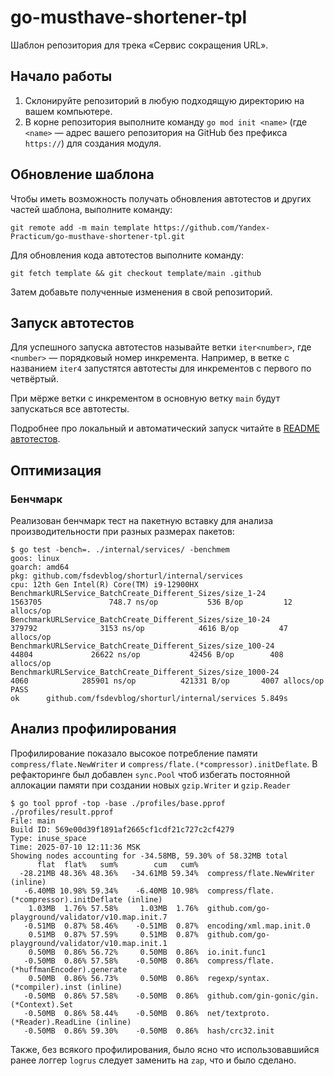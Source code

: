 # go-musthave-shortener-tpl

Шаблон репозитория для трека «Сервис сокращения URL».

## Начало работы

1. Склонируйте репозиторий в любую подходящую директорию на вашем компьютере.
2. В корне репозитория выполните команду `go mod init <name>` (где `<name>` — адрес вашего репозитория на GitHub без префикса `https://`) для создания модуля.

## Обновление шаблона

Чтобы иметь возможность получать обновления автотестов и других частей шаблона, выполните команду:

```
git remote add -m main template https://github.com/Yandex-Practicum/go-musthave-shortener-tpl.git
```

Для обновления кода автотестов выполните команду:

```
git fetch template && git checkout template/main .github
```

Затем добавьте полученные изменения в свой репозиторий.

## Запуск автотестов

Для успешного запуска автотестов называйте ветки `iter<number>`, где `<number>` — порядковый номер инкремента. Например, в ветке с названием `iter4` запустятся автотесты для инкрементов с первого по четвёртый.

При мёрже ветки с инкрементом в основную ветку `main` будут запускаться все автотесты.

Подробнее про локальный и автоматический запуск читайте в [README автотестов](https://github.com/Yandex-Practicum/go-autotests).

## Оптимизация
### Бенчмарк
Реализован бенчмарк тест на пакетную вставку для анализа производительности при разных размерах пакетов:

```shell
$ go test -bench=. ./internal/services/ -benchmem
goos: linux
goarch: amd64
pkg: github.com/fsdevblog/shorturl/internal/services
cpu: 12th Gen Intel(R) Core(TM) i9-12900HX
BenchmarkURLService_BatchCreate_Different_Sizes/size_1-24                1563705               748.7 ns/op           536 B/op         12 allocs/op
BenchmarkURLService_BatchCreate_Different_Sizes/size_10-24                379792              3153 ns/op            4616 B/op         47 allocs/op
BenchmarkURLService_BatchCreate_Different_Sizes/size_100-24                44804             26622 ns/op           42456 B/op        408 allocs/op
BenchmarkURLService_BatchCreate_Different_Sizes/size_1000-24                4060            285901 ns/op          421331 B/op       4007 allocs/op
PASS
ok      github.com/fsdevblog/shorturl/internal/services 5.849s
```


## Анализ профилирования
Профилирование показало высокое потребление памяти `compress/flate.NewWriter` и `compress/flate.(*compressor).initDeflate`. 
В рефакторинге был добавлен `sync.Pool` чтоб избегать постоянной аллокации памяти при создании новых `gzip.Writer` и `gzip.Reader`

```shell
$ go tool pprof -top -base ./profiles/base.pprof ./profiles/result.pprof 
File: main
Build ID: 569e00d39f1891af2665cf1cdf21c727c2cf4279
Type: inuse_space
Time: 2025-07-10 12:11:36 MSK
Showing nodes accounting for -34.58MB, 59.30% of 58.32MB total
      flat  flat%   sum%        cum   cum%
  -28.21MB 48.36% 48.36%   -34.61MB 59.34%  compress/flate.NewWriter (inline)
   -6.40MB 10.98% 59.34%    -6.40MB 10.98%  compress/flate.(*compressor).initDeflate (inline)
    1.03MB  1.76% 57.58%     1.03MB  1.76%  github.com/go-playground/validator/v10.map.init.7
   -0.51MB  0.87% 58.46%    -0.51MB  0.87%  encoding/xml.map.init.0
    0.51MB  0.87% 57.59%     0.51MB  0.87%  github.com/go-playground/validator/v10.map.init.1
    0.50MB  0.86% 56.72%     0.50MB  0.86%  io.init.func1
   -0.50MB  0.86% 57.58%    -0.50MB  0.86%  compress/flate.(*huffmanEncoder).generate
    0.50MB  0.86% 56.73%     0.50MB  0.86%  regexp/syntax.(*compiler).inst (inline)
   -0.50MB  0.86% 57.58%    -0.50MB  0.86%  github.com/gin-gonic/gin.(*Context).Set
   -0.50MB  0.86% 58.44%    -0.50MB  0.86%  net/textproto.(*Reader).ReadLine (inline)
   -0.50MB  0.86% 59.30%    -0.50MB  0.86%  hash/crc32.init
```

Также, без всякого профилирования, было ясно что использовавшийся ранее логгер `logrus` следует заменить на `zap`, что и было сделано. 
